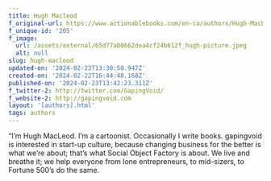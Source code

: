 ```yaml
---
title: Hugh Macleod
f_original-url: https://www.actionablebooks.com/en-ca/authors/Hugh-MacLeod/
f_unique-id: '205'
f_image:
  url: /assets/external/65d77a00662dea4cf24b612f_hugh-picture.jpeg
  alt: null
slug: hugh-macleod
updated-on: '2024-02-23T13:30:58.947Z'
created-on: '2024-02-22T16:44:48.168Z'
published-on: '2024-02-23T13:42:23.311Z'
f_twitter-2: http://twitter.com/GapingVoid/
f_website-2: http://gapingvoid.com
layout: '[authors].html'
tags: authors
---
```


“I’m Hugh MacLeod. I’m a cartoonist. Occasionally I write books. gapingvoid is interested in start-up culture, because changing business for the better is what we’re about; that’s what Social Object Factory is about. We live and breathe it; we help everyone from lone entrepreneurs, to mid-sizers, to Fortune 500’s do the same.
